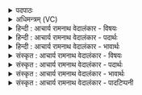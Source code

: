 <details><summary>पदपाठः</summary>

ए꣣षः꣢। रु꣣क्मि꣡भिः꣣। ई꣣यते। वाजी꣢। शु꣣भ्रे꣡भिः꣢। अ꣣ꣳशु꣡भिः꣢। प꣡तिः꣢꣯। सि꣡न्धू꣢꣯नाम्। भ꣡व꣢꣯न्। १२७०।
</details>

<details><summary>अधिमन्त्रम् (VC)</summary>

- पवमानः सोमः
- असितः काश्यपो देवलो वा
- गायत्री
- षड्जः
</details>

<details><summary>हिन्दी : आचार्य रामनाथ वेदालंकार - विषयः</summary>

अगले मन्त्र में जीवात्मा का वर्णन करते हैं।
</details>

<details><summary>हिन्दी : आचार्य रामनाथ वेदालंकार - पदार्थः</summary>

पदार्थान्वयभाषाः -  वाजी बलवान् (एषः) यह सोम जीवात्मा (सिन्धूनाम्) शरीरस्थ रक्तवाहिनी नाड़ियों का (पतिः) स्वामी (भवन्) होता हुआ (रुक्मिभिः) तेजस्वी (शुभ्रेभिः) स्वच्छ (अंशुभिः) मन,बुद्धि,प्राण,इन्द्रिय आदियों से (ईयते) कार्य करता है ॥५॥
</details>

<details><summary>हिन्दी : आचार्य रामनाथ वेदालंकार - भावार्थः</summary>

भावार्थभाषाः -  शरीर के अधिष्ठाता जीवात्मा को शरीरथ मन,बुद्धि,आदि तथा बाह्य साधनों को प्रयुक्त करके सदा ही उन्नति करनी चाहिए ॥५॥
</details>

<details><summary>संस्कृत : आचार्य रामनाथ वेदालंकार - विषयः</summary>

अथ जीवात्मानं वर्णयति।
</details>

<details><summary>संस्कृत : आचार्य रामनाथ वेदालंकार - पदार्थः</summary>

पदार्थान्वयभाषाः -  (वाजी) बलवान् (एषः) अयं सोमः जीवात्मा (सिन्धूनाम्) देहस्थानां रक्तवहानां नाडीनाम् (पतिः) स्वामी (भवन्) जायमानः सन् (रुक्मिभिः) तेजोमद्भिः।[रोचते इति रुक्मः,रुच दीप्तौ,युजिरुचितिजां कुश्च। उ० १।१४६ इति मक् प्रत्ययः,चकारस्य कुत्वं च।] (शुभ्रेभिः) स्वच्छैः (अंशुभिः) मनोबुद्धिप्राणेन्द्रियादिभिः (ईयते) व्यापारं करोति ॥५॥
</details>

<details><summary>संस्कृत : आचार्य रामनाथ वेदालंकार - भावार्थः</summary>

भावार्थभाषाः -  देहाधिष्ठात्रा जीवात्मना देहस्थानि मनोबुद्ध्यादीनि बाह्यानि च साधनानि प्रयुज्य सदैवोन्नतिः कार्या ॥५॥
</details>

<details><summary>संस्कृत : आचार्य रामनाथ वेदालंकार - पादटिप्पनी</summary>

टिप्पणी:   १. ऋ० ९।१५।५।
</details>